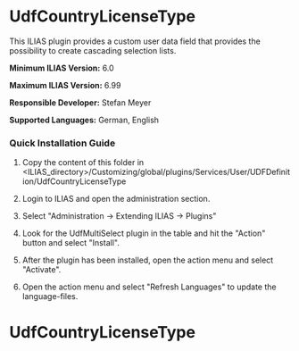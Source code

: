 # UdfCountryLicenseType

This ILIAS plugin provides a custom user data field that provides the possibility to create cascading selection lists.

**Minimum ILIAS Version:**
6.0

**Maximum ILIAS Version:**
6.99

**Responsible Developer:**
Stefan Meyer <meyer at leifos dot com>

**Supported Languages:**
German, English


### Quick Installation Guide
1. Copy the content of this folder in <ILIAS_directory>/Customizing/global/plugins/Services/User/UDFDefinition/UdfCountryLicenseType

2. Login to ILIAS and open the administration section.

3. Select "Administration -> Extending ILIAS -> Plugins"

5. Look for the UdfMultiSelect plugin in the table and hit the "Action" button and select "Install".

6. After the plugin has been installed, open the action menu and select "Activate".

7. Open the action menu and select "Refresh Languages" to update the language-files.
# UdfCountryLicenseType